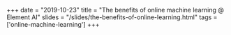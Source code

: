 +++
date = "2019-10-23"
title = "The benefits of online machine learning @ Element AI"
slides = "/slides/the-benefits-of-online-learning.html"
tags = ['online-machine-learning']
+++
